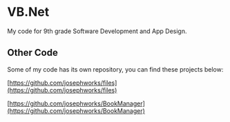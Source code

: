 # VB.Net
My code for 9th grade Software Development and App Design.

## Other Code
Some of my code has its own repository, you can find these projects below:

[https://github.com/josephworks/files](https://github.com/josephworks/files)

[https://github.com/josephworks/BookManager](https://github.com/josephworks/BookManager)
